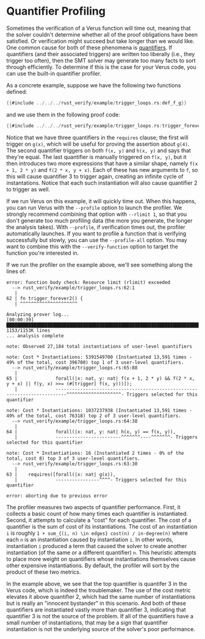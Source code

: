 # Quantifier Profiling

Sometimes the verification of a Verus function will time out, meaning that the solver couldn't 
determine whether all of the proof obligations have been satisfied.  Or verification might 
succeed but take longer than we would like.  One common cause for both of these phenomena
is [quantifiers](quants.md).  If quantifiers (and their associated triggers) are
written too liberally (i.e., they trigger too often), then the SMT solver may generate too many
facts to sort through efficiently.  To determine if this is the case for your Verus code, you
can use the built-in quantifier profiler.

As a concrete example, suppose we have the following two functions defined:

```rust
{{#include ../../../rust_verify/example/trigger_loops.rs:def_f_g}}
```

and we use them in the following proof code:

```rust
{{#include ../../../rust_verify/example/trigger_loops.rs:trigger_forever2}}
```

Notice that we have three quantifiers in the `requires` clause; the first will
trigger on `g(x)`, which will be useful for proving the assertion about `g(4)`.
The second quantifier triggers on both `f(x, y)` and `h(x, y)` and says that
they're equal.  The last quantifier is manually triggered on `f(x, y)`, but it
then introduces two more expressions that have a similar shape, namely `f(x +
1, 2 * y)` and `f(2 * x, y + x)`.  Each of these has new arguments to `f`, so
this will cause quantifier 3 to trigger again, creating an infinite cycle of
instantations.  Notice that each such instantiation will also cause quantifier
2 to trigger as well.

If we run Verus on this example, it will quickly time out.  When this happens, you
can run Verus with the `--profile` option to launch the profiler.  We strongly
recommend combining that option with `--rlimit 1`, so that you don't generate too
much profiling data (the more you generate, the longer the analysis takes).  With
`--profile`, if verification times out, the profiler automatically launches.
If you want to profile a function that is verifying successfully but slowly, you 
can use the `--profile-all` option.  You may want to combine this with the 
`--verify-function` option to target the function you're interested in.

If we run the profiler on the example above, we'll see something along the lines of:

```
error: function body check: Resource limit (rlimit) exceeded
  --> rust_verify/example/trigger_loops.rs:62:1
   |
62 | fn trigger_forever2() {
   | ^^^^^^^^^^^^^^^^^^^^^

Analyzing prover log...
[00:00:39] ████████████████████████████████████████████████████████████████████████████████ 1153/1153K lines
... analysis complete

note: Observed 27,184 total instantiations of user-level quantifiers

note: Cost * Instantiations: 5391549700 (Instantiated 13,591 times - 49% of the total, cost 396700) top 1 of 3 user-level quantifiers.
  --> rust_verify/example/trigger_loops.rs:65:88
   |
65 |              forall(|x: nat, y: nat| f(x + 1, 2 * y) && f(2 * x, y + x) || f(y, x) >>= (#[trigger] f(x, y)))]);
   |              --------------------------------------------------------------------------^^^^^^^^^^^^^^^^^^^^- Triggers selected for this quantifier

note: Cost * Instantiations: 1037237938 (Instantiated 13,591 times - 49% of the total, cost 76318) top 2 of 3 user-level quantifiers.
  --> rust_verify/example/trigger_loops.rs:64:38
   |
64 |              forall(|x: nat, y: nat| h(x, y) == f(x, y)),
   |              ------------------------^^^^^^^----^^^^^^^- Triggers selected for this quantifier

note: Cost * Instantiations: 16 (Instantiated 2 times - 0% of the total, cost 8) top 3 of 3 user-level quantifiers.
  --> rust_verify/example/trigger_loops.rs:63:30
   |
63 |    requires([forall(|x: nat| g(x)),
   |              ----------------^^^^- Triggers selected for this quantifier

error: aborting due to previous error
```

The profiler measures two aspects of quantifier performance.  First, it collects a basic count of how
many times each quantifier is instantiated.  Second, it attempts to calculate a "cost" for each 
quantifier.  The cost of a quantifier is the sum of cost of its instantiations.  The cost of an instantiation `i`
is roughly `1 + sum_{(i, n) \in edges} cost(n) / in-degree(n)` where each `n` is an instantiation caused 
by instantiation `i`.  In other words, instantiation `i` produced a term that caused the solver to create
another instantiation (of the same or a different quantifier) `n`.  This heuristic attempts to place more
weight on quantifiers whose instantiations themselves cause other expensive instantiations.  By default,
the profiler will sort by the product of these two metrics.

In the example above, we see that the top quantifier is quantifer 3 in the Verus code, which is indeed the 
troublemaker.  The use of the cost metric elevates it above quantifier 2, which had the same number of 
instantiations but is really an "innocent bystander" in this scenario.  And both of these quantifiers
are instantiated vastly more than quantifier 3, indicating that quantifier 3 is not the source of the 
problem.  If all of the quantifiers have a small number of instantiations, that may be a sign that 
quantifier instantiation is not the underlying source of the solver's poor performance.


